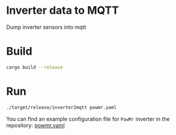 # Inverter data to MQTT
Dump inverter sensors into mqtt

# Build

```bash
cargo build --release
```

# Run

```bash
./target/release/inverter2mqtt powmr.yaml
```

You can find an example configuration file for `PowMr` inverter in the repository: [powmr.yaml](https://github.com/anti-social/inverter2mqtt/blob/master/powmr.yaml)
